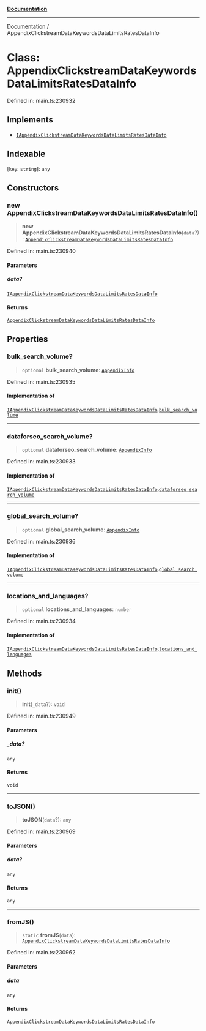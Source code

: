 [**Documentation**](../README.md)

***

[Documentation](../README.md) / AppendixClickstreamDataKeywordsDataLimitsRatesDataInfo

# Class: AppendixClickstreamDataKeywordsDataLimitsRatesDataInfo

Defined in: main.ts:230932

## Implements

- [`IAppendixClickstreamDataKeywordsDataLimitsRatesDataInfo`](../interfaces/IAppendixClickstreamDataKeywordsDataLimitsRatesDataInfo.md)

## Indexable

\[`key`: `string`\]: `any`

## Constructors

### new AppendixClickstreamDataKeywordsDataLimitsRatesDataInfo()

> **new AppendixClickstreamDataKeywordsDataLimitsRatesDataInfo**(`data`?): [`AppendixClickstreamDataKeywordsDataLimitsRatesDataInfo`](AppendixClickstreamDataKeywordsDataLimitsRatesDataInfo.md)

Defined in: main.ts:230940

#### Parameters

##### data?

[`IAppendixClickstreamDataKeywordsDataLimitsRatesDataInfo`](../interfaces/IAppendixClickstreamDataKeywordsDataLimitsRatesDataInfo.md)

#### Returns

[`AppendixClickstreamDataKeywordsDataLimitsRatesDataInfo`](AppendixClickstreamDataKeywordsDataLimitsRatesDataInfo.md)

## Properties

### bulk\_search\_volume?

> `optional` **bulk\_search\_volume**: [`AppendixInfo`](AppendixInfo.md)

Defined in: main.ts:230935

#### Implementation of

[`IAppendixClickstreamDataKeywordsDataLimitsRatesDataInfo`](../interfaces/IAppendixClickstreamDataKeywordsDataLimitsRatesDataInfo.md).[`bulk_search_volume`](../interfaces/IAppendixClickstreamDataKeywordsDataLimitsRatesDataInfo.md#bulk_search_volume)

***

### dataforseo\_search\_volume?

> `optional` **dataforseo\_search\_volume**: [`AppendixInfo`](AppendixInfo.md)

Defined in: main.ts:230933

#### Implementation of

[`IAppendixClickstreamDataKeywordsDataLimitsRatesDataInfo`](../interfaces/IAppendixClickstreamDataKeywordsDataLimitsRatesDataInfo.md).[`dataforseo_search_volume`](../interfaces/IAppendixClickstreamDataKeywordsDataLimitsRatesDataInfo.md#dataforseo_search_volume)

***

### global\_search\_volume?

> `optional` **global\_search\_volume**: [`AppendixInfo`](AppendixInfo.md)

Defined in: main.ts:230936

#### Implementation of

[`IAppendixClickstreamDataKeywordsDataLimitsRatesDataInfo`](../interfaces/IAppendixClickstreamDataKeywordsDataLimitsRatesDataInfo.md).[`global_search_volume`](../interfaces/IAppendixClickstreamDataKeywordsDataLimitsRatesDataInfo.md#global_search_volume)

***

### locations\_and\_languages?

> `optional` **locations\_and\_languages**: `number`

Defined in: main.ts:230934

#### Implementation of

[`IAppendixClickstreamDataKeywordsDataLimitsRatesDataInfo`](../interfaces/IAppendixClickstreamDataKeywordsDataLimitsRatesDataInfo.md).[`locations_and_languages`](../interfaces/IAppendixClickstreamDataKeywordsDataLimitsRatesDataInfo.md#locations_and_languages)

## Methods

### init()

> **init**(`_data`?): `void`

Defined in: main.ts:230949

#### Parameters

##### \_data?

`any`

#### Returns

`void`

***

### toJSON()

> **toJSON**(`data`?): `any`

Defined in: main.ts:230969

#### Parameters

##### data?

`any`

#### Returns

`any`

***

### fromJS()

> `static` **fromJS**(`data`): [`AppendixClickstreamDataKeywordsDataLimitsRatesDataInfo`](AppendixClickstreamDataKeywordsDataLimitsRatesDataInfo.md)

Defined in: main.ts:230962

#### Parameters

##### data

`any`

#### Returns

[`AppendixClickstreamDataKeywordsDataLimitsRatesDataInfo`](AppendixClickstreamDataKeywordsDataLimitsRatesDataInfo.md)

